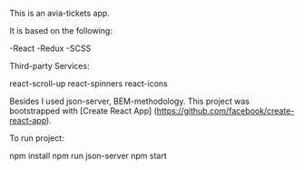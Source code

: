 This is an avia-tickets app.

It is based on the following:

-React
-Redux
-SCSS

Third-party Services:

react-scroll-up
react-spinners
react-icons

Besides I used json-server, BEM-methodology.
This project was bootstrapped with [Create React App]
(https://github.com/facebook/create-react-app).

To run project:

npm install
npm run json-server
npm start